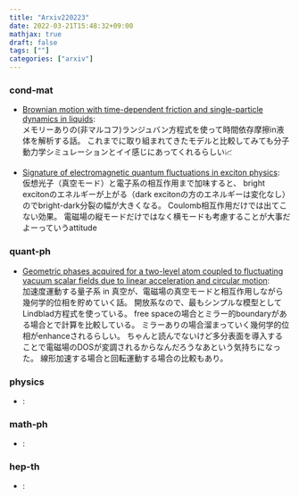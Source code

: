 ```yaml
---
title: "Arxiv220223"
date: 2022-03-21T15:48:32+09:00
mathjax: true
draft: false
tags: [""]
categories: ["arxiv"]
---
```

### cond-mat
- [Brownian motion with time-dependent friction and single-particle dynamics in liquids](https://arxiv.org/abs/2202.10857):  
メモリーありの(非マルコフ)ランジュバン方程式を使って時間依存摩擦in液体を解析する話。
これまでに取り組まれてきたモデルと比較してみても分子動力学シミュレーションとイイ感じにあってくれるらしい📈


- [Signature of electromagnetic quantum fluctuations in exciton physics](https://arxiv.org/abs/2202.10652):  
仮想光子（真空モード）と電子系の相互作用まで加味すると、
bright excitonのエネルギーが上がる（dark excitonの方のエネルギーは変化なし）のでbright-dark分裂の幅が大きくなる。
Coulomb相互作用だけでは出てこない効果。
電磁場の縦モードだけではなく横モードも考慮することが大事だよーっていうattitude


### quant-ph
- [Geometric phases acquired for a two-level atom coupled to fluctuating vacuum scalar fields due to linear acceleration and circular motion](https://arxiv.org/abs/2202.10888):  
加速度運動する量子系 in 真空が、電磁場の真空モードと相互作用しながら幾何学的位相を貯めていく話。
開放系なので、最もシンプルな模型としてLindblad方程式を使っている。
free spaceの場合とミラー的boundaryがある場合とで計算を比較している。
ミラーありの場合溜まっていく幾何学的位相がenhanceされるらしい。
ちゃんと読んでないけど多分表面を導入することで電磁場のDOSが変調されるからなんだろうなあという気持ちになった。
線形加速する場合と回転運動する場合の比較もあり。


### physics
- []():  


### math-ph
- []():  


### hep-th
- []():  
